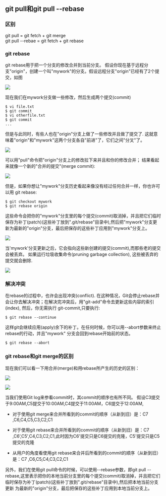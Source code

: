 ## git pull和git pull --rebase

### 区别
git pull = git fetch + git merge   
git pull --rebae = git fetch + git rebase

### git rebase
git rebase用于把一个分支的修改合并到当前分支。
假设你现在基于远程分支"origin"，创建一个叫"mywork"的分支。假设远程分支"origin"已经有了2个提交，如图

![](https://github.com/xiaolingzang/usual_files/tree/master/markdown_pictures/rebase_1)

现在我们在mywork分支做一些修改，然后生成两个提交(commit)

```
$ vi file.txt
$ git commit
$ vi otherfile.txt
$ git commit
...
```
但是与此同时，有些人也在"origin"分支上做了一些修改并且做了提交了. 这就意味着"origin"和"mywork"这两个分支各自"前进"了，它们之间"分叉"了。

![](https://github.com/xiaolingzang/usual_files/tree/master/markdown_pictures/rebase_2)

可以用"pull"命令把"origin"分支上的修改拉下来并且和你的修改合并； 结果看起来就像一个新的"合并的提交"(merge commit):

![](https://github.com/xiaolingzang/usual_files/tree/master/markdown_pictures/rebase_3)

但是，如果你想让"mywork"分支历史看起来像没有经过任何合并一样，你也许可以用 git rebase:

```
$ git checkout mywork
$ git rebase origin
```

这些命令会把你的"mywork"分支里的每个提交(commit)取消掉，并且把它们临时保存为补丁(patch)(这些补丁放到".git/rebase"目录中),然后把"mywork"分支更新为最新的"origin"分支，最后把保存的这些补丁应用到"mywork"分支上。

![](https://github.com/xiaolingzang/usual_files/tree/master/markdown_pictures/rebase_4)

当'mywork'分支更新之后，它会指向这些新创建的提交(commit),而那些老的提交会被丢弃。 如果运行垃圾收集命令(pruning garbage collection), 这些被丢弃的提交就会删除.

![](https://github.com/xiaolingzang/usual_files/tree/master/markdown_pictures/rebase_5)

### 解决冲突
在rebase的过程中，也许会出现冲突(conflict). 在这种情况，Git会停止rebase并会让你去解决冲突；在解决完冲突后，用"git-add"命令去更新这些内容的索引(index), 然后，你无需执行 git-commit,只要执行:

```
$ git rebase --continue
```
这样git会继续应用(apply)余下的补丁。在任何时候，你可以用--abort参数来终止rebase的行动，并且"mywork" 分支会回到rebase开始前的状态。

```
$ git rebase --abort
```
### git rebase和git merge的区别
现在我们可以看一下用合并(merge)和用rebase所产生的历史的区别：

![](https://github.com/xiaolingzang/usual_files/tree/master/markdown_pictures/rebase_6)

![](https://github.com/xiaolingzang/usual_files/tree/master/markdown_pictures/rebase_7)

当我们使用Git log来参看commit时，其commit的顺序也有所不同。
假设C3提交于9:00AM,C5提交于10:00AM,C4提交于11:00AM，C6提交于12:00AM,
- 对于使用git merge来合并所看到的commit的顺序（从新到旧）是：C7 ,C6,C4,C5,C3,C2,C1

- 对于使用git rebase来合并所看到的commit的顺序（从新到旧）是：C7 ,C6‘,C5',C4,C3,C2,C1,此时因为C6'提交只是C6提交的克隆，C5'提交只是C5提交的克隆

- 从用户的角度看使用git rebase来合并后所看到的commit的顺序（从新到旧）是：C7 ,C6,C5,C4,C3,C2,C1

另外，我们在使用git pull命令的时候，可以使用--rebase参数，即git pull --rebase,这里表示把你的本地当前分支里的每个提交(commit)取消掉，并且把它们临时保存为补丁(patch)(这些补丁放到".git/rebase"目录中),然后把本地当前分支更新 为最新的"origin"分支，最后把保存的这些补丁应用到本地当前分支上。

